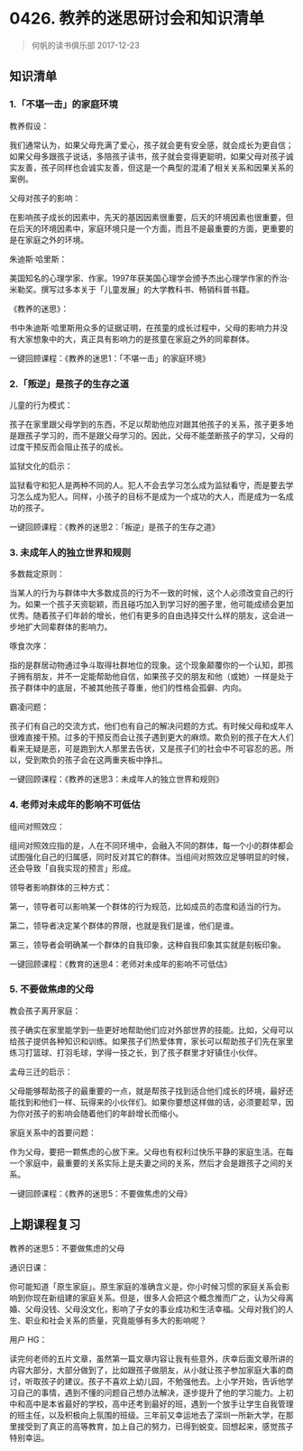 # 0426. 教养的迷思研讨会和知识清单
> 何帆的读书俱乐部
2017-12-23

## 知识清单

### 1.「不堪一击」的家庭环境

教养假设：

我们通常认为，如果父母充满了爱心，孩子就会更有安全感，就会成长为更自信；如果父母多跟孩子说话，多陪孩子读书，孩子就会变得更聪明，如果父母对孩子诚实友善，孩子同样也会诚实友善，但这是一个典型的混淆了相关关系和因果关系的案例。

父母对孩子的影响：

在影响孩子成长的因素中，先天的基因因素很重要，后天的环境因素也很重要，但在后天的环境因素中，家庭环境只是一个方面，而且不是最重要的方面，更重要的是在家庭之外的环境。

朱迪斯·哈里斯：

美国知名的心理学家、作家。1997年获美国心理学会颁予杰出心理学作家的乔治·米勒奖。撰写过多本关于「儿童发展」的大学教科书、畅销科普书籍。

《教养的迷思》：

书中朱迪斯·哈里斯用众多的证据证明，在孩童的成长过程中，父母的影响力并没有大家想象中的大，真正具有影响力的是孩童在家庭之外的同辈群体。

一键回顾课程：《教养的迷思1：「不堪一击」的家庭环境》

### 2.「叛逆」是孩子的生存之道

儿童的行为模式：

孩子在家里跟父母学到的东西，不足以帮助他应对跟其他孩子的关系，孩子更多地是跟孩子学习的，而不是跟父母学习的。因此，父母不能垄断孩子的学习，父母的过度干预反而会阻止孩子的成长。

监狱文化的启示：

监狱看守和犯人是两种不同的人。犯人不会去学习怎么成为监狱看守，而是要去学习怎么成为犯人。同样，小孩子的目标不是成为一个成功的大人，而是成为一名成功的孩子。

一键回顾课程：《教养的迷思2：「叛逆」是孩子的生存之道》

### 3. 未成年人的独立世界和规则

多数裁定原则：

当某人的行为与群体中大多数成员的行为不一致的时候，这个人必须改变自己的行为。如果一个孩子天资聪颖，而且碰巧加入到学习好的圈子里，他可能成绩会更加优秀。随着孩子们年龄的增长，他们有更多的自由选择交什么样的朋友，这会进一步地扩大同辈群体的影响力。

啄食次序：

指的是群居动物通过争斗取得社群地位的现象。这个现象颠覆你的一个认知，即孩子拥有朋友，并不一定能帮助他自信，如果孩子交的朋友和他（或她）一样是处于孩子群体中的底层，不被其他孩子尊重，他们的性格会孤僻、内向。

霸凌问题：

孩子们有自己的交流方式，他们也有自己的解决问题的方式。有时候父母和成年人很难直接干预。过多的干预反而会让孩子遇到更大的麻烦。欺负别的孩子在大人们看来无疑是恶，可是跑到大人那里去告状，又是孩子们的社会中不可容忍的恶。所以，受到欺负的孩子会在这两重夹板中挣扎。

一键回顾课程：《教养的迷思3：未成年人的独立世界和规则》

### 4. 老师对未成年的影响不可低估

组间对照效应：

组间对照效应指的是，人在不同环境中，会融入不同的群体，每一个小的群体都会试图强化自己的归属感，同时反对其它的群体。当组间对照效应足够明显的时候，还会导致「自我实现的预言」形成。

领导者影响群体的三种方式：

第一，领导者可以影响某一个群体的行为规范，比如成员的态度和适当的行为。

第二，领导者决定某个群体的界限，也就是我们是谁，他们是谁。

第三，领导者会明确某一个群体的自我印象，这种自我印象其实就是刻板印象。

一键回顾课程：《教育的迷思4：老师对未成年的影响不可低估》

### 5. 不要做焦虑的父母

教会孩子离开家庭：

孩子确实在家里能学到一些更好地帮助他们应对外部世界的技能。比如，父母可以给孩子提供各种知识和训练。如果孩子们热爱体育，家长可以帮助孩子们先在家里练习打篮球、打羽毛球，学得一技之长，到了孩子群里才好镇住小伙伴。

孟母三迁的启示：

父母能够帮助孩子的最重要的一点，就是帮孩子找到适合他们成长的环境，最好还能找到和他们一样、玩得来的小伙伴们。如果你要想这样做的话，必须要趁早，因为你对孩子的影响会随着他们的年龄增长而缩小。

家庭关系中的首要问题：

作为父母，要把一颗焦虑的心放下来。父母也有权利过快乐平静的家庭生活。在每一个家庭中，最重要的关系实际上是夫妻之间的关系，然后才会是跟孩子之间的关系。

一键回顾课程：《教养的迷思5：不要做焦虑的父母》

## 上期课程复习

教养的迷思5：不要做焦虑的父母

通识日课：

你可能知道「原生家庭」。原生家庭的准确含义是，你小时候习惯的家庭关系会影响到你现在新组建的家庭关系。但是，很多人会把这个概念推而广之，认为父母离婚、父母没钱、父母没文化，影响了子女的事业成功和生活幸福。父母对我们的人生、职业和社会关系的质量，究竟能够有多大的影响呢？

用户 HG：

读完何老师的五片文章，虽然第一篇文章内容让我有些意外，庆幸后面文章所讲的内容大部分，大部分做到了，比如跟孩子做朋友，从小就让孩子参加家庭大事的商讨，听取孩子的建议。孩子不喜欢上幼儿园，不勉强他去。上小学开始，告诉他学习自己的事情，遇到不懂的问题自己想办法解决，逐步提升了他的学习能力。上初中和高中是本省最好的学校，高中还考到最好的班，遇到一个放手让学生自我管理的班主任，以及积极向上氛围的班级。三年前又幸运地去了深圳一所新大学，在那里接受到了真正的高等教育，加上自己的努力，已得到蜕变。回想起来，感觉孩子特别幸运。
